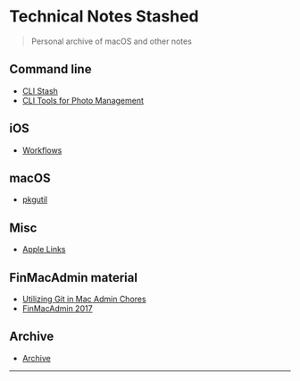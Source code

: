 Technical Notes Stashed
=======================

> Personal archive of macOS and other notes

Command line
------------

* [CLI Stash](./md/tricks.md)
* [CLI Tools for Photo Management](./md/clitools_for_photo_management.md)

iOS
---

* [Workflows](./md/workflow_app.md)

macOS
----

* [pkgutil](./md/pkgutil.md)

Misc
----

* [Apple Links](./md/apple_links.md)

FinMacAdmin material
-----

* [Utilizing Git in Mac Admin Chores](./md/utilizing_git_admin_chores.md)
* [FinMacAdmin 2017](https://github.com/macadminfi/finmacadmin2017)

Archive
-----

* [Archive](./archive/archive.md)

---
